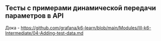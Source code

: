 ## Тесты с примерами динамической передачи параметров в API

Дока - https://github.com/grafana/k6-learn/blob/main/Modules/III-k6-Intermediate/04-Adding-test-data.md

